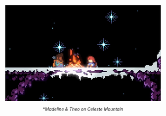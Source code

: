 <div align="center">

<img src=image/celeste_game1.gif />

\**Madeline & Theo on Celeste Mountain*

<!-- ![image](image/celeste_game1.gif) -->
</div>



<!--
**xie-zheng/xie-zheng** is a ✨ _special_ ✨ repository because its `README.md` (this file) appears on your GitHub profile.

Here are some ideas to get you started:

- 🔭 I’m currently working on ...
- 🌱 I’m currently learning ...
- 👯 I’m looking to collaborate on ...
- 🤔 I’m looking for help with ...
- 💬 Ask me about ...
- 📫 How to reach me: ...
- 😄 Pronouns: ...
- ⚡ Fun fact: ...
-->

